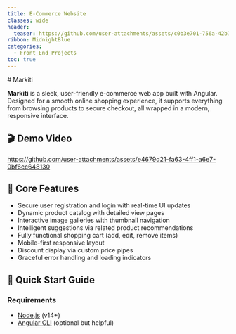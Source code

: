 ```yaml
---
title: E-Commerce Website 
classes: wide
header:
  teaser: https://github.com/user-attachments/assets/c0b3e701-756a-42b7-8141-3c5e5dac3984
ribbon: MidnightBlue
categories:
  - Front_End_Projects
toc: true
---
```



﻿# Markiti

**Markiti** is a sleek, user-friendly e-commerce web app built with Angular. Designed for a smooth online shopping experience, it supports everything from browsing products to secure checkout, all wrapped in a modern, responsive interface.

## 🎬 Demo Video


https://github.com/user-attachments/assets/e4679d21-fa63-4ff1-a6e7-0bf6cc648130





## 🔑 Core Features
- Secure user registration and login with real-time UI updates
- Dynamic product catalog with detailed view pages
- Interactive image galleries with thumbnail navigation
- Intelligent suggestions via related product recommendations
- Fully functional shopping cart (add, edit, remove items)
- Mobile-first responsive layout
- Discount display via custom price pipes
- Graceful error handling and loading indicators

## 🚀 Quick Start Guide

### Requirements
- [Node.js](https://nodejs.org/) (v14+)
- [Angular CLI](https://angular.io/cli) (optional but helpful)



